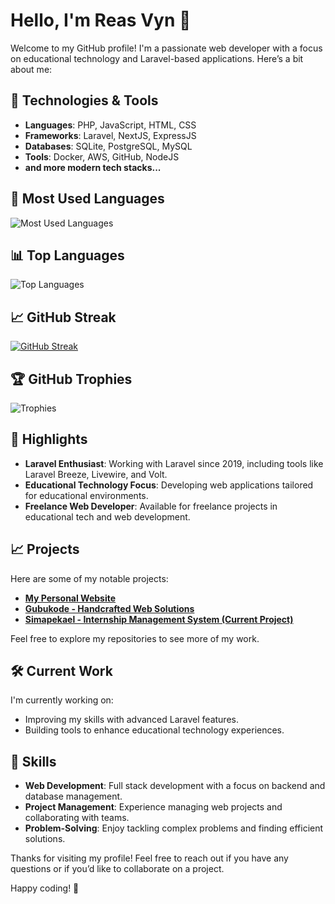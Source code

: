 # Hello, I'm Reas Vyn 👋

Welcome to my GitHub profile! I'm a passionate web developer with a focus on educational technology and Laravel-based applications. Here’s a bit about me:

## 🔧 Technologies & Tools

- **Languages**: PHP, JavaScript, HTML, CSS
- **Frameworks**: Laravel, NextJS, ExpressJS
- **Databases**: SQLite, PostgreSQL, MySQL
- **Tools**: Docker, AWS, GitHub, NodeJS
- **and more modern tech stacks...**

## 🧩 Most Used Languages

![Most Used Languages](https://github-readme-stats.vercel.app/api?username=getwristpain&show_icons=true&count_private=true&hide_title=false&hide=prs&hide_border=true&bg_color=0d1117&text_color=ffffff&icon_color=58a6ff&title_color=ffffff)

## 📊 Top Languages

![Top Languages](https://github-readme-stats.vercel.app/api/top-langs/?username=getwristpain&layout=compact&hide_title=false&hide_border=true&bg_color=0d1117&text_color=ffffff&icon_color=58a6ff&title_color=ffffff)

## 📈 GitHub Streak

[![GitHub Streak](https://github-readme-streak-stats.herokuapp.com?user=getwristpain&theme=dark&hide_border=true&background=0D1117)](https://git.io/streak-stats)

## 🏆 GitHub Trophies

![Trophies](https://github-profile-trophy.vercel.app/?username=getwristpain&theme=darkhub&no-frame=true&no-bg=true&margin-w=4)

## 🌟 Highlights

- **Laravel Enthusiast**: Working with Laravel since 2019, including tools like Laravel Breeze, Livewire, and Volt.
- **Educational Technology Focus**: Developing web applications tailored for educational environments.
- **Freelance Web Developer**: Available for freelance projects in educational tech and web development.

## 📈 Projects

Here are some of my notable projects:

- **[My Personal Website](https://getwristpain.com)**
- **[Gubukode - Handcrafted Web Solutions](https://gubukode.com)**
- **[Simapekael - Internship Management System (Current Project)](https://github.com/gubukode/internship-system)**

Feel free to explore my repositories to see more of my work.

## 🛠️ Current Work

I'm currently working on:

- Improving my skills with advanced Laravel features.
- Building tools to enhance educational technology experiences.

## 📌 Skills

- **Web Development**: Full stack development with a focus on backend and database management.
- **Project Management**: Experience managing web projects and collaborating with teams.
- **Problem-Solving**: Enjoy tackling complex problems and finding efficient solutions.

Thanks for visiting my profile! Feel free to reach out if you have any questions or if you’d like to collaborate on a project.

Happy coding! 🚀

